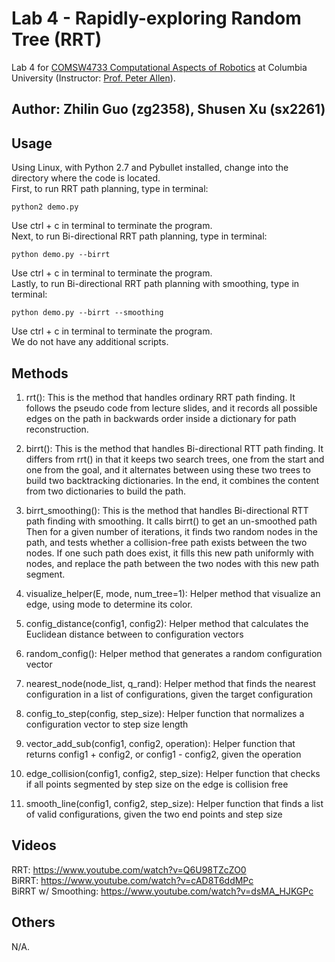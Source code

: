 # Lab 4 - Rapidly-exploring Random Tree (RRT)
Lab 4 for [COMSW4733 Computational Aspects of Robotics](https://www.cs.columbia.edu/~allen/F19/) at Columbia University (Instructor: [Prof. Peter Allen](http://www.cs.columbia.edu/~allen/)).

## Author: Zhilin Guo (zg2358), Shusen Xu (sx2261)

## Usage
Using Linux, with Python 2.7 and Pybullet installed, change into the directory where the code is located.\
First, to run RRT path planning, type in terminal:
```
python2 demo.py
```
Use ctrl + c in terminal to terminate the program.  
Next, to run Bi-directional RRT path planning, type in terminal:
```
python demo.py --birrt
```
Use ctrl + c in terminal to terminate the program.  
Lastly, to run Bi-directional RRT path planning with smoothing, type in terminal:
```
python demo.py --birrt --smoothing
```
Use ctrl + c in terminal to terminate the program.  
We do not have any additional scripts.

## Methods
1) rrt(): This is the method that handles ordinary RRT path finding.
It follows the pseudo code from lecture slides, and it records all
possible edges on the path in backwards order inside a dictionary for
path reconstruction.

2) birrt(): This is the method that handles Bi-directional RTT path finding.
It differs from rrt() in that it keeps two search trees, one from the start
and one from the goal, and it alternates between using these two trees to
build two backtracking dictionaries. In the end, it combines the content
from two dictionaries to build the path.

3) birrt_smoothing(): This is the method that handles Bi-directional RTT
path finding with smoothing. It calls birrt() to get an un-smoothed path Then
for a given number of iterations, it finds two random nodes in the path, and 
tests whether a collision-free path exists between the two nodes. If one such
path does exist, it fills this new path uniformly with nodes, and replace the path
between the two nodes with this new path segment.

4) visualize_helper(E, mode, num_tree=1): Helper method that visualize an edge, 
using mode to determine its color.

5) config_distance(config1, config2): Helper method that calculates the Euclidean
distance between to configuration vectors

6) random_config(): Helper method that generates a random configuration vector

7) nearest_node(node_list, q_rand): Helper method that finds the nearest configuration
in a list of configurations, given the target configuration

8) config_to_step(config, step_size): Helper function that normalizes a configuration
vector to step size length

9) vector_add_sub(config1, config2, operation): Helper function that returns config1 +
config2, or config1 - config2, given the operation

10) edge_collision(config1, config2, step_size): Helper function that checks if all
points segmented by step size on the edge is collision free

11) smooth_line(config1, config2, step_size): Helper function that finds a list of
valid configurations, given the two end points and step size

## Videos
RRT: https://www.youtube.com/watch?v=Q6U98TZcZO0  
BiRRT: https://www.youtube.com/watch?v=cAD8T6ddMPc  
BiRRT w/ Smoothing: https://www.youtube.com/watch?v=dsMA_HJKGPc


## Others
N/A.

